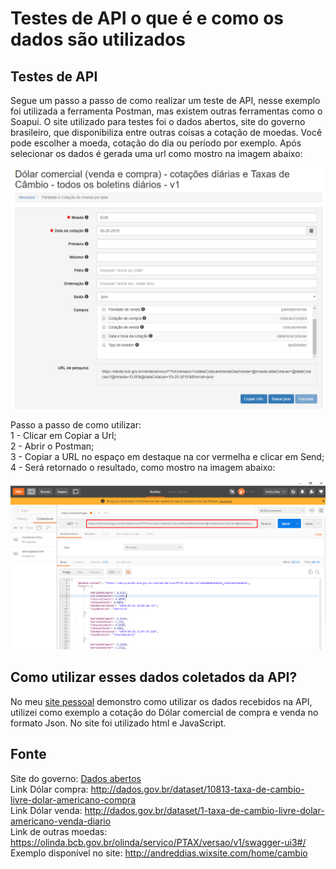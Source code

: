 # Testes de API o que é e como os dados são utilizados  

## Testes de API

Segue um passo a passo de como realizar um teste de API, nesse exemplo foi utilizada a ferramenta Postman, mas existem outras ferramentas como o Soapui. O site utilizado para testes foi o dados abertos, site do governo brasileiro, que disponibiliza entre outras coisas a cotação de moedas. Você pode escolher a moeda, cotação do dia ou período por exemplo. Após selecionar os dados é gerada uma url como mostro na imagem abaixo:  

![example](https://github.com/andreddias/API/blob/master/dados.png)

Passo a passo de como utilizar:  
1 - Clicar em Copiar a Url;  
2 - Abrir o Postman;  
3 - Copiar a URL no espaço em destaque na cor vermelha e clicar em Send;  
4 - Será retornado o resultado, como mostro na imagem abaixo:  

![example](https://github.com/andreddias/API/blob/master/postman.png)

## Como utilizar esses dados coletados da API?

No meu [site pessoal](http://andreddias.wixsite.com/home/cambio) demonstro como utilizar os dados recebidos na API, utilizei como exemplo a cotação do Dólar comercial de compra e venda no formato Json. No site foi utilizado html e JavaScript.

## Fonte  
Site do governo: [Dados abertos](http://dados.gov.br/dataset/dolar-americano-usd-todos-os-boletins-diarios)  
Link Dólar compra: http://dados.gov.br/dataset/10813-taxa-de-cambio-livre-dolar-americano-compra  
Link Dólar venda: http://dados.gov.br/dataset/1-taxa-de-cambio-livre-dolar-americano-venda-diario  
Link de outras moedas: https://olinda.bcb.gov.br/olinda/servico/PTAX/versao/v1/swagger-ui3#/  
Exemplo disponível no site: http://andreddias.wixsite.com/home/cambio
